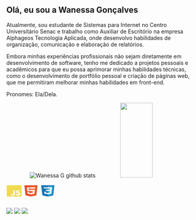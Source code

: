 ## Olá, eu sou a Wanessa Gonçalves

<p> Atualmente, sou estudante de Sistemas para Internet no Centro Universitário Senac e trabalho como Auxiliar de Escritório na empresa Alphageos Tecnologia Aplicada, onde desenvolvo habilidades de organização, comunicação e elaboração de relatórios. </p>
<p> Embora minhas experiências profissionais não sejam diretamente em desenvolvimento de software, tenho me dedicado a projetos pessoais e acadêmicos para que eu possa aprimorar minhas habilidades técnicas, como o desenvolvimento de portfólio pessoal e criação de páginas web, que me permitiram melhorar minhas habilidades em front-end.  </p>
<p> Pronomes: Ela/Dela. </p>
<div align="center">  
  <img width="49%" height="195px" src="https://github-readme-stats.vercel.app/api?username=wanessags&show_icons=true&count_private=true&hide_border=true&title_color=ff91a4&icon_color=ff91a4&text_color=c9d1d9&bg_color=0d1117" alt="Wanessa G github stats" /> 
  <img width="41%" height="195px" src="https://github-readme-stats.vercel.app/api/top-langs/?username=wanessags&layout=compact&hide_border=true&title_color=ff91a4&text_color=ff91a4&bg_color=0d1117" />
</div>
 

<div style="display: inline_block"><br>
 
 <img align="center" alt="Wanessa-Js" height="30" width="40" src="https://raw.githubusercontent.com/devicons/devicon/master/icons/javascript/javascript-plain.svg">
 <img align="center" alt="Wanessa-HTML" height="30" width="40" src="https://raw.githubusercontent.com/devicons/devicon/master/icons/html5/html5-original.svg">
 <img align="center" alt="Wanessa-CSS" height="30" width="40" src="https://raw.githubusercontent.com/devicons/devicon/master/icons/css3/css3-original.svg">
 
 </div>
  
  ##
 
<div> 

<a href = "mailto:gwanessags@gmail.com"><img src="https://img.shields.io/badge/-Gmail-%23333?style=for-the-badge&logo=gmail&logoColor=white" target="_blank"></a>
 <a href="" target="_blank"><img src="https://img.shields.io/badge/Discord-7289DA?style=for-the-badge&logo=discord&logoColor=white" target="_blank"></a> 
 <a href="https://instagram.com/wanessags_" target="_blank"><img src="https://img.shields.io/badge/-Instagram-%23E4405F?style=for-the-badge&logo=instagram&logoColor=white" target="_blank"></a>

 </div>
  
